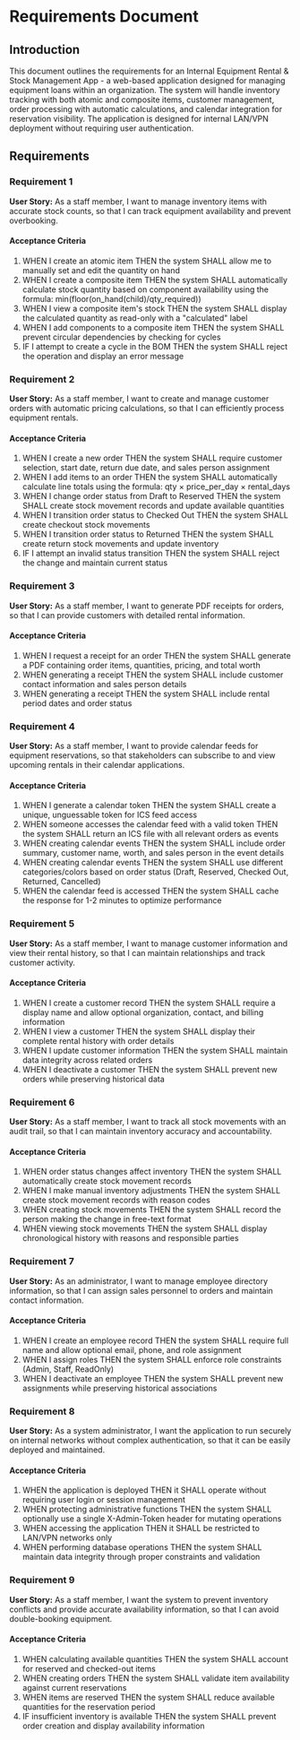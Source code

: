 # Requirements Document

## Introduction

This document outlines the requirements for an Internal Equipment Rental & Stock Management App - a web-based application designed for managing equipment loans within an organization. The system will handle inventory tracking with both atomic and composite items, customer management, order processing with automatic calculations, and calendar integration for reservation visibility. The application is designed for internal LAN/VPN deployment without requiring user authentication.

## Requirements

### Requirement 1

**User Story:** As a staff member, I want to manage inventory items with accurate stock counts, so that I can track equipment availability and prevent overbooking.

#### Acceptance Criteria

1. WHEN I create an atomic item THEN the system SHALL allow me to manually set and edit the quantity on hand
2. WHEN I create a composite item THEN the system SHALL automatically calculate stock quantity based on component availability using the formula: min(floor(on_hand(child)/qty_required))
3. WHEN I view a composite item's stock THEN the system SHALL display the calculated quantity as read-only with a "calculated" label
4. WHEN I add components to a composite item THEN the system SHALL prevent circular dependencies by checking for cycles
5. IF I attempt to create a cycle in the BOM THEN the system SHALL reject the operation and display an error message

### Requirement 2

**User Story:** As a staff member, I want to create and manage customer orders with automatic pricing calculations, so that I can efficiently process equipment rentals.

#### Acceptance Criteria

1. WHEN I create a new order THEN the system SHALL require customer selection, start date, return due date, and sales person assignment
2. WHEN I add items to an order THEN the system SHALL automatically calculate line totals using the formula: qty × price_per_day × rental_days
3. WHEN I change order status from Draft to Reserved THEN the system SHALL create stock movement records and update available quantities
4. WHEN I transition order status to Checked Out THEN the system SHALL create checkout stock movements
5. WHEN I transition order status to Returned THEN the system SHALL create return stock movements and update inventory
6. IF I attempt an invalid status transition THEN the system SHALL reject the change and maintain current status

### Requirement 3

**User Story:** As a staff member, I want to generate PDF receipts for orders, so that I can provide customers with detailed rental information.

#### Acceptance Criteria

1. WHEN I request a receipt for an order THEN the system SHALL generate a PDF containing order items, quantities, pricing, and total worth
2. WHEN generating a receipt THEN the system SHALL include customer contact information and sales person details
3. WHEN generating a receipt THEN the system SHALL include rental period dates and order status

### Requirement 4

**User Story:** As a staff member, I want to provide calendar feeds for equipment reservations, so that stakeholders can subscribe to and view upcoming rentals in their calendar applications.

#### Acceptance Criteria

1. WHEN I generate a calendar token THEN the system SHALL create a unique, unguessable token for ICS feed access
2. WHEN someone accesses the calendar feed with a valid token THEN the system SHALL return an ICS file with all relevant orders as events
3. WHEN creating calendar events THEN the system SHALL include order summary, customer name, worth, and sales person in the event details
4. WHEN creating calendar events THEN the system SHALL use different categories/colors based on order status (Draft, Reserved, Checked Out, Returned, Cancelled)
5. WHEN the calendar feed is accessed THEN the system SHALL cache the response for 1-2 minutes to optimize performance

### Requirement 5

**User Story:** As a staff member, I want to manage customer information and view their rental history, so that I can maintain relationships and track customer activity.

#### Acceptance Criteria

1. WHEN I create a customer record THEN the system SHALL require a display name and allow optional organization, contact, and billing information
2. WHEN I view a customer THEN the system SHALL display their complete rental history with order details
3. WHEN I update customer information THEN the system SHALL maintain data integrity across related orders
4. WHEN I deactivate a customer THEN the system SHALL prevent new orders while preserving historical data

### Requirement 6

**User Story:** As a staff member, I want to track all stock movements with an audit trail, so that I can maintain inventory accuracy and accountability.

#### Acceptance Criteria

1. WHEN order status changes affect inventory THEN the system SHALL automatically create stock movement records
2. WHEN I make manual inventory adjustments THEN the system SHALL create stock movement records with reason codes
3. WHEN creating stock movements THEN the system SHALL record the person making the change in free-text format
4. WHEN viewing stock movements THEN the system SHALL display chronological history with reasons and responsible parties

### Requirement 7

**User Story:** As an administrator, I want to manage employee directory information, so that I can assign sales personnel to orders and maintain contact information.

#### Acceptance Criteria

1. WHEN I create an employee record THEN the system SHALL require full name and allow optional email, phone, and role assignment
2. WHEN I assign roles THEN the system SHALL enforce role constraints (Admin, Staff, ReadOnly)
3. WHEN I deactivate an employee THEN the system SHALL prevent new assignments while preserving historical associations

### Requirement 8

**User Story:** As a system administrator, I want the application to run securely on internal networks without complex authentication, so that it can be easily deployed and maintained.

#### Acceptance Criteria

1. WHEN the application is deployed THEN it SHALL operate without requiring user login or session management
2. WHEN protecting administrative functions THEN the system SHALL optionally use a single X-Admin-Token header for mutating operations
3. WHEN accessing the application THEN it SHALL be restricted to LAN/VPN networks only
4. WHEN performing database operations THEN the system SHALL maintain data integrity through proper constraints and validation

### Requirement 9

**User Story:** As a staff member, I want the system to prevent inventory conflicts and provide accurate availability information, so that I can avoid double-booking equipment.

#### Acceptance Criteria

1. WHEN calculating available quantities THEN the system SHALL account for reserved and checked-out items
2. WHEN creating orders THEN the system SHALL validate item availability against current reservations
3. WHEN items are reserved THEN the system SHALL reduce available quantities for the reservation period
4. IF insufficient inventory is available THEN the system SHALL prevent order creation and display availability information